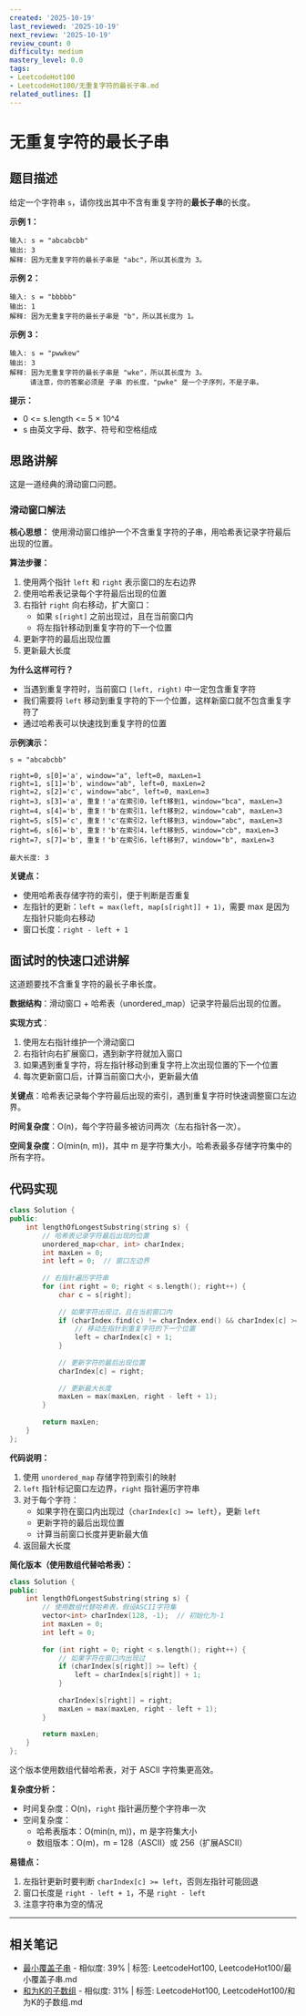 ```yaml
---
created: '2025-10-19'
last_reviewed: '2025-10-19'
next_review: '2025-10-19'
review_count: 0
difficulty: medium
mastery_level: 0.0
tags:
- LeetcodeHot100
- LeetcodeHot100/无重复字符的最长子串.md
related_outlines: []
---
```


# 无重复字符的最长子串

## 题目描述

给定一个字符串 `s`，请你找出其中不含有重复字符的**最长子串**的长度。

**示例 1：**
```
输入: s = "abcabcbb"
输出: 3 
解释: 因为无重复字符的最长子串是 "abc"，所以其长度为 3。
```

**示例 2：**
```
输入: s = "bbbbb"
输出: 1
解释: 因为无重复字符的最长子串是 "b"，所以其长度为 1。
```

**示例 3：**
```
输入: s = "pwwkew"
输出: 3
解释: 因为无重复字符的最长子串是 "wke"，所以其长度为 3。
     请注意，你的答案必须是 子串 的长度，"pwke" 是一个子序列，不是子串。
```

**提示：**
- 0 <= s.length <= 5 × 10^4
- s 由英文字母、数字、符号和空格组成

## 思路讲解

这是一道经典的滑动窗口问题。

### 滑动窗口解法

**核心思想：**
使用滑动窗口维护一个不含重复字符的子串，用哈希表记录字符最后出现的位置。

**算法步骤：**
1. 使用两个指针 `left` 和 `right` 表示窗口的左右边界
2. 使用哈希表记录每个字符最后出现的位置
3. 右指针 `right` 向右移动，扩大窗口：
   - 如果 `s[right]` 之前出现过，且在当前窗口内
   - 将左指针移动到重复字符的下一个位置
4. 更新字符的最后出现位置
5. 更新最大长度

**为什么这样可行？**
- 当遇到重复字符时，当前窗口 `[left, right)` 中一定包含重复字符
- 我们需要将 `left` 移动到重复字符的下一个位置，这样新窗口就不包含重复字符了
- 通过哈希表可以快速找到重复字符的位置

**示例演示：**
```
s = "abcabcbb"

right=0, s[0]='a', window="a", left=0, maxLen=1
right=1, s[1]='b', window="ab", left=0, maxLen=2
right=2, s[2]='c', window="abc", left=0, maxLen=3
right=3, s[3]='a', 重复！'a'在索引0，left移到1, window="bca", maxLen=3
right=4, s[4]='b', 重复！'b'在索引1，left移到2, window="cab", maxLen=3
right=5, s[5]='c', 重复！'c'在索引2，left移到3, window="abc", maxLen=3
right=6, s[6]='b', 重复！'b'在索引4，left移到5, window="cb", maxLen=3
right=7, s[7]='b', 重复！'b'在索引6，left移到7, window="b", maxLen=3

最大长度: 3
```

**关键点：**
- 使用哈希表存储字符的索引，便于判断是否重复
- 左指针的更新：`left = max(left, map[s[right]] + 1)`，需要 max 是因为左指针只能向右移动
- 窗口长度：`right - left + 1`

## 面试时的快速口述讲解

这道题要找不含重复字符的最长子串长度。

**数据结构**：滑动窗口 + 哈希表（unordered_map）记录字符最后出现的位置。

**实现方式**：
1. 使用左右指针维护一个滑动窗口
2. 右指针向右扩展窗口，遇到新字符就加入窗口
3. 如果遇到重复字符，将左指针移动到重复字符上次出现位置的下一个位置
4. 每次更新窗口后，计算当前窗口大小，更新最大值

**关键点**：哈希表记录每个字符最后出现的索引，遇到重复字符时快速调整窗口左边界。

**时间复杂度**：O(n)，每个字符最多被访问两次（左右指针各一次）。

**空间复杂度**：O(min(n, m))，其中 m 是字符集大小，哈希表最多存储字符集中的所有字符。

## 代码实现

```cpp
class Solution {
public:
    int lengthOfLongestSubstring(string s) {
        // 哈希表记录字符最后出现的位置
        unordered_map<char, int> charIndex;
        int maxLen = 0;
        int left = 0;  // 窗口左边界
        
        // 右指针遍历字符串
        for (int right = 0; right < s.length(); right++) {
            char c = s[right];
            
            // 如果字符出现过，且在当前窗口内
            if (charIndex.find(c) != charIndex.end() && charIndex[c] >= left) {
                // 移动左指针到重复字符的下一个位置
                left = charIndex[c] + 1;
            }
            
            // 更新字符的最后出现位置
            charIndex[c] = right;
            
            // 更新最大长度
            maxLen = max(maxLen, right - left + 1);
        }
        
        return maxLen;
    }
};
```

**代码说明：**
1. 使用 `unordered_map` 存储字符到索引的映射
2. `left` 指针标记窗口左边界，`right` 指针遍历字符串
3. 对于每个字符：
   - 如果字符在窗口内出现过（`charIndex[c] >= left`），更新 `left`
   - 更新字符的最后出现位置
   - 计算当前窗口长度并更新最大值
4. 返回最大长度

**简化版本（使用数组代替哈希表）：**
```cpp
class Solution {
public:
    int lengthOfLongestSubstring(string s) {
        // 使用数组代替哈希表，假设ASCII字符集
        vector<int> charIndex(128, -1);  // 初始化为-1
        int maxLen = 0;
        int left = 0;
        
        for (int right = 0; right < s.length(); right++) {
            // 如果字符在窗口内出现过
            if (charIndex[s[right]] >= left) {
                left = charIndex[s[right]] + 1;
            }
            
            charIndex[s[right]] = right;
            maxLen = max(maxLen, right - left + 1);
        }
        
        return maxLen;
    }
};
```

这个版本使用数组代替哈希表，对于 ASCII 字符集更高效。

**复杂度分析：**
- 时间复杂度：O(n)，`right` 指针遍历整个字符串一次
- 空间复杂度：
  - 哈希表版本：O(min(n, m))，m 是字符集大小
  - 数组版本：O(m)，m = 128（ASCII）或 256（扩展ASCII）

**易错点：**
1. 左指针更新时要判断 `charIndex[c] >= left`，否则左指针可能回退
2. 窗口长度是 `right - left + 1`，不是 `right - left`
3. 注意字符串为空的情况


---

## 相关笔记
<!-- 自动生成 -->

- [最小覆盖子串](notes/LeetcodeHot100/最小覆盖子串.md) - 相似度: 39% | 标签: LeetcodeHot100, LeetcodeHot100/最小覆盖子串.md
- [和为K的子数组](notes/LeetcodeHot100/和为K的子数组.md) - 相似度: 31% | 标签: LeetcodeHot100, LeetcodeHot100/和为K的子数组.md


